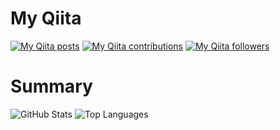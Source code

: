 # My Qiita 
[![My Qiita posts](https://qiita-badge.apiapi.app/s/r_pg10/posts.svg)](http://qiita.com/r_pg10)
[![My Qiita contributions](https://qiita-badge.apiapi.app/s/r_pg10/contributions.svg)](http://qiita.com/r_pg10)
[![My Qiita followers](https://qiita-badge.apiapi.app/s/r_pg10/followers.svg)](http://qiita.com/r_pg10)

# Summary

![GitHub Stats](https://github-readme-stats.vercel.app/api?username=ryuckel&count_private=true&show_icons=true&theme=monokai)
![Top Languages](https://github-readme-stats.vercel.app/api/top-langs/?username=ryuckel&layout=compact&theme=monokai)

<!--
**ryuckel/ryuckel** is a ✨ _special_ ✨ repository because its `README.md` (this file) appears on your GitHub profile.

Here are some ideas to get you started:

- 🔭 I’m currently working on ...
- 🌱 I’m currently learning ...
- 👯 I’m looking to collaborate on ...
- 🤔 I’m looking for help with ...
- 💬 Ask me about ...
- 📫 How to reach me: ...
- 😄 Pronouns: ...
- ⚡ Fun fact: ...
-->
